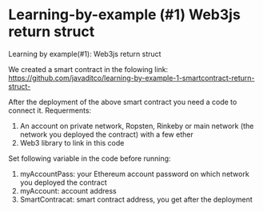 # Learning-by-example (#1) Web3js return struct
Learning by example(#1): Web3js return struct

We created a smart contract in the folowing link:
https://github.com/javaditco/learning-by-example-1-smartcontract-return-struct- 


After the deployment of the above smart contract you need a code to connect it.
Requerments:
1. An account on private network, Ropsten, Rinkeby or main network (the network you deployed the contract) with a few ether
2. Web3 library to link in this code

Set following variable in the code before running:
1. myAccountPass: your Ethereum account password on which network you deployed the contract
2. myAccount: account address
3. SmartContracat: smart contract address, you get after the deployment
